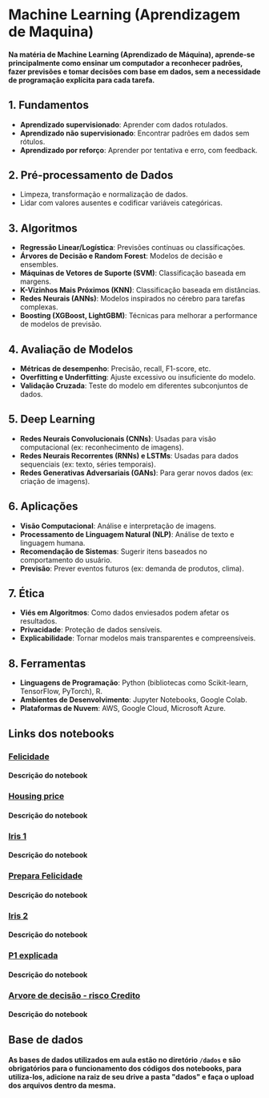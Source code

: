 # Machine Learning (Aprendizagem de Maquina)
#### Na matéria de Machine Learning (Aprendizado de Máquina), aprende-se principalmente como ensinar um computador a reconhecer padrões, fazer previsões e tomar decisões com base em dados, sem a necessidade de programação explícita para cada tarefa.

## 1. **Fundamentos**
- **Aprendizado supervisionado**: Aprender com dados rotulados.
- **Aprendizado não supervisionado**: Encontrar padrões em dados sem rótulos.
- **Aprendizado por reforço**: Aprender por tentativa e erro, com feedback.

## 2. **Pré-processamento de Dados**
- Limpeza, transformação e normalização de dados.
- Lidar com valores ausentes e codificar variáveis categóricas.

## 3. **Algoritmos**
- **Regressão Linear/Logística**: Previsões contínuas ou classificações.
- **Árvores de Decisão e Random Forest**: Modelos de decisão e ensembles.
- **Máquinas de Vetores de Suporte (SVM)**: Classificação baseada em margens.
- **K-Vizinhos Mais Próximos (KNN)**: Classificação baseada em distâncias.
- **Redes Neurais (ANNs)**: Modelos inspirados no cérebro para tarefas complexas.
- **Boosting (XGBoost, LightGBM)**: Técnicas para melhorar a performance de modelos de previsão.

## 4. **Avaliação de Modelos**
- **Métricas de desempenho**: Precisão, recall, F1-score, etc.
- **Overfitting e Underfitting**: Ajuste excessivo ou insuficiente do modelo.
- **Validação Cruzada**: Teste do modelo em diferentes subconjuntos de dados.

## 5. **Deep Learning**
- **Redes Neurais Convolucionais (CNNs)**: Usadas para visão computacional (ex: reconhecimento de imagens).
- **Redes Neurais Recorrentes (RNNs) e LSTMs**: Usadas para dados sequenciais (ex: texto, séries temporais).
- **Redes Generativas Adversariais (GANs)**: Para gerar novos dados (ex: criação de imagens).

## 6. **Aplicações**
- **Visão Computacional**: Análise e interpretação de imagens.
- **Processamento de Linguagem Natural (NLP)**: Análise de texto e linguagem humana.
- **Recomendação de Sistemas**: Sugerir itens baseados no comportamento do usuário.
- **Previsão**: Prever eventos futuros (ex: demanda de produtos, clima).

## 7. **Ética**
- **Viés em Algoritmos**: Como dados enviesados podem afetar os resultados.
- **Privacidade**: Proteção de dados sensíveis.
- **Explicabilidade**: Tornar modelos mais transparentes e compreensíveis.

## 8. **Ferramentas**
- **Linguagens de Programação**: Python (bibliotecas como Scikit-learn, TensorFlow, PyTorch), R.
- **Ambientes de Desenvolvimento**: Jupyter Notebooks, Google Colab.
- **Plataformas de Nuvem**: AWS, Google Cloud, Microsoft Azure.


## Links dos notebooks
### [Felicidade](https://colab.research.google.com/drive/1sbweFzjHWFr0k5aoVJCQLP-LDA6yEgIj?usp=sharing)
#### Descrição do notebook
### [Housing price](https://colab.research.google.com/drive/1Mtgn5ZlidT1enyNT9ru8Rms-BFo7ugUR?usp=sharing)
#### Descrição do notebook
### [Iris 1](https://colab.research.google.com/drive/1GXav-eblvIXgaVaHBFKPzNlkvMHLFpEt?usp=sharing)
#### Descrição do notebook
### [Prepara Felicidade](https://colab.research.google.com/drive/1EP9L0tGT-KU9xBrl-HlSn2iEvGuTX_3i?usp=sharing)
#### Descrição do notebook
### [Iris 2](https://colab.research.google.com/drive/14q1UKGsYOx33OJAFM0OnrkkgGGADoIKK?usp=sharing)
#### Descrição do notebook
### [P1 explicada](https://colab.research.google.com/drive/1k_4MkUoQo1K5whNnYNKjeT0FdrWglJT1?usp=sharing)
#### Descrição do notebook
### [Arvore de decisão - risco Credito](https://colab.research.google.com/drive/1YgKXWSi-UQ6pjC5X-4tdTPb6rqAWdMA8)
#### Descrição do notebook

## Base de dados
#### As bases de dados utilizados em aula estão no diretório `/dados` e são obrigatórios para o funcionamento dos códigos dos notebooks, para utiliza-los, adicione na raiz de seu drive a pasta "dados" e faça o upload dos arquivos dentro da mesma.